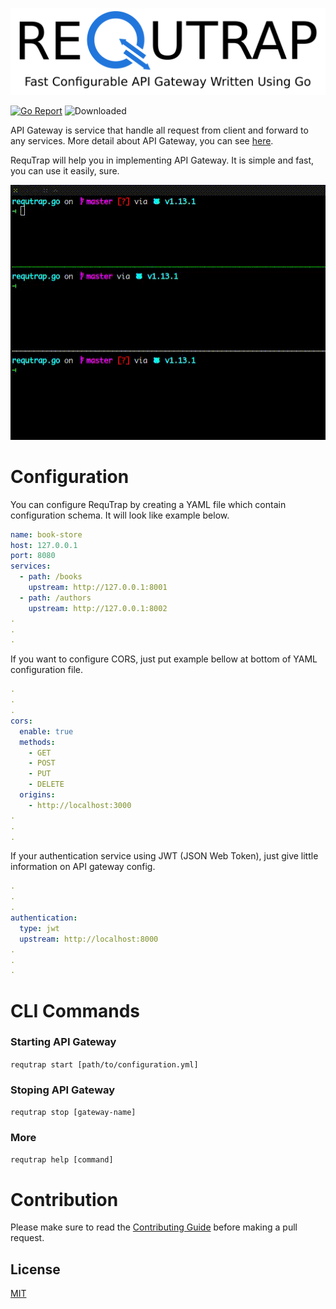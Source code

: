 ![REQUTRAP](./docs/assets/images/banner.png)

[![Go Report]()](https://goreportcard.com/report/github.com/libidev/requtrap.go)
![Downloaded](https://img.shields.io/github/downloads/libidev/requtrap.go/total)

API Gateway is service that handle all request from client and forward to any services.
More detail about API Gateway, you can see [here](https://www.nginx.com/learn/api-gateway/).

RequTrap will help you in implementing API Gateway. It is simple and fast, you can use it easily, sure.

![example](./docs/assets/images/example.gif)

# Configuration
You can configure RequTrap by creating a YAML file which 
contain configuration schema. It will look like example below.

```yml
name: book-store
host: 127.0.0.1
port: 8080
services:
  - path: /books
    upstream: http://127.0.0.1:8001
  - path: /authors
    upstream: http://127.0.0.1:8002
.
.
.
```

If you want to configure CORS, just put example bellow
at bottom of YAML configuration file.

```yml
.
.
.
cors:
  enable: true
  methods:
    - GET
    - POST
    - PUT
    - DELETE
  origins:
    - http://localhost:3000
.
.
.
```

If your authentication service using JWT (JSON Web Token),
just give little information on API gateway config. 

```yml
.
.
.
authentication:
  type: jwt
  upstream: http://localhost:8000
.
.
.
```

# CLI Commands
### Starting API Gateway
`requtrap start [path/to/configuration.yml]`

### Stoping API Gateway
`requtrap stop [gateway-name]`

### More
`requtrap help [command]`

# Contribution
Please make sure to read the [Contributing Guide](./CONTRIBUTING.md) before making a pull request.

## License
[MIT](./LICENSE)

